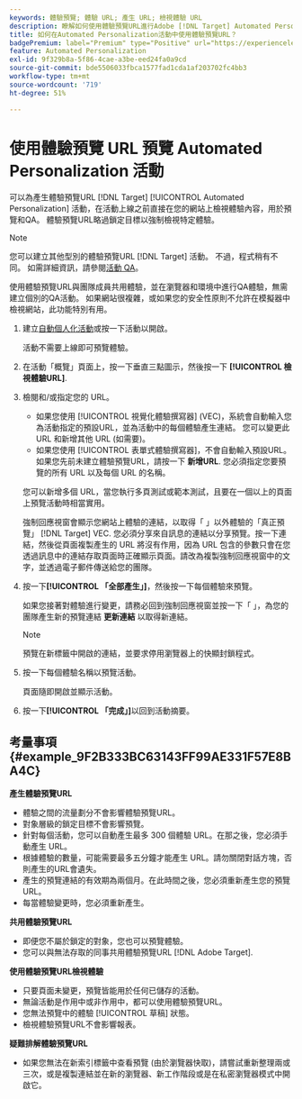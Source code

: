```yaml
---
keywords: 體驗預覽; 體驗 URL; 產生 URL; 檢視體驗 URL
description: 瞭解如何使用體驗預覽URL進行Adobe [!DNL Target] Automated Personalization活動，在活動上線之前直接在您的網站上檢視體驗內容。
title: 如何在Automated Personalization活動中使用體驗預覽URL？
badgePremium: label="Premium" type="Positive" url="https://experienceleague.adobe.com/docs/target/using/introduction/intro.html?lang=en#premium newtab=true" tooltip="See what's included in Target Premium."
feature: Automated Personalization
exl-id: 9f329b8a-5f86-4cae-a3be-eed24fa0a9cd
source-git-commit: bde5506033fbca1577fad1cda1af203702fc4bb3
workflow-type: tm+mt
source-wordcount: '719'
ht-degree: 51%

---
```


# 使用體驗預覽 URL 預覽 Automated Personalization 活動

可以為產生體驗預覽URL [!DNL Target] [!UICONTROL Automated Personalization] 活動，在活動上線之前直接在您的網站上檢視體驗內容，用於預覽和QA。 體驗預覽URL略過鎖定目標以強制檢視特定體驗。

>[!NOTE]
>
>您可以建立其他型別的體驗預覽URL [!DNL Target] 活動。 不過，程式稍有不同。 如需詳細資訊，請參閱[活動 QA](/help/main/c-activities/c-activity-qa/activity-qa.md#preview)。

使用體驗預覽URL與團隊成員共用體驗，並在瀏覽器和環境中進行QA體驗，無需建立個別的QA活動。 如果網站很複雜，或如果您的安全性原則不允許在模擬器中檢視網站，此功能特別有用。

1. 建立[自動個人化活動](/help/main/c-activities/t-automated-personalization/create-ap-activity.md#task_8AAF837796D74CF893CA2F88BA1491C9)或按一下活動以開啟。

   活動不需要上線即可預覽體驗。

1. 在活動「概覽」頁面上，按一下垂直三點圖示，然後按一下 **[!UICONTROL 檢視體驗URL]**.

1. 檢閱和/或指定您的 URL。

   * 如果您使用 [!UICONTROL 視覺化體驗撰寫器] (VEC)，系統會自動輸入您為活動指定的預設URL，並為活動中的每個體驗產生連結。 您可以變更此 URL 和新增其他 URL (如需要)。
   * 如果您使用 [!UICONTROL 表單式體驗撰寫器]，不會自動輸入預設URL。 如果您先前未建立體驗預覽URL，請按一下 **新增URL**. 您必須指定您要預覽的所有 URL 以及每個 URL 的名稱。

   您可以新增多個 URL，當您執行多頁測試或範本測試，且要在一個以上的頁面上預覽活動時相當實用。

   強制回應視窗會顯示您網站上體驗的連結，以取得「 」以外體驗的「真正預覽」 [!DNL Target] VEC. 您必須分享來自訊息的連結以分享預覽。按一下連結，然後從頁面複製產生的 URL 將沒有作用，因為 URL 包含的參數只會在您透過訊息中的連結存取頁面時正確顯示頁面。請改為複製強制回應視窗中的文字，並透過電子郵件傳送給您的團隊。

1. 按一下&#x200B;**[!UICONTROL 「全部產生」]**，然後按一下每個體驗來預覽。

   如果您接著對體驗進行變更，請務必回到強制回應視窗並按一下「 」，為您的團隊產生新的預覽連結 **更新連結** 以取得新連結。

   >[!NOTE]
   >
   >預覽在新標籤中開啟的連結，並要求停用瀏覽器上的快顯封鎖程式。

1. 按一下每個體驗名稱以預覽活動。

   頁面隨即開啟並顯示活動。

1. 按一下&#x200B;**[!UICONTROL 「完成」]**&#x200B;以回到活動摘要。

## 考量事項 {#example_9F2B333BC63143FF99AE331F57E8BA4C}

**產生體驗預覽URL**

* 體驗之間的流量劃分不會影響體驗預覽URL。
* 對象層級的鎖定目標不會影響預覽。
* 針對每個活動，您可以自動產生最多 300 個體驗 URL。在那之後，您必須手動產生 URL。
* 根據體驗的數量，可能需要最多五分鐘才能產生 URL。請勿關閉對話方塊，否則產生的URL會遺失。
* 產生的預覽連結的有效期為兩個月。在此時間之後，您必須重新產生您的預覽 URL。
* 每當體驗變更時，您必須重新產生。

**共用體驗預覽URL**

* 即便您不屬於鎖定的對象，您也可以預覽體驗。
* 您可以與無法存取的同事共用體驗預覽URL [!DNL Adobe Target].

**使用體驗預覽URL檢視體驗**

* 只要頁面未變更，預覽皆能用於任何已儲存的活動。
* 無論活動是作用中或非作用中，都可以使用體驗預覽URL。
* 您無法預覽中的體驗 [!UICONTROL 草稿] 狀態。
* 檢視體驗預覽URL不會影響報表。

**疑難排解體驗預覽URL**

* 如果您無法在新索引標籤中查看預覽 (由於瀏覽器快取)，請嘗試重新整理兩或三次，或是複製連結並在新的瀏覽器、新工作階段或是在私密瀏覽器模式中開啟它。
